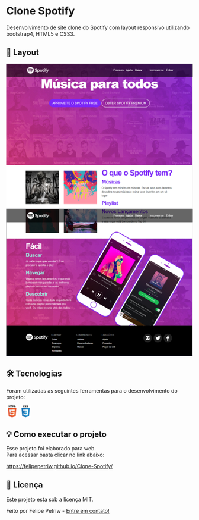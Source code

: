 # Clone Spotify
 Desenvolvimento de site clone do Spotify com layout responsivo utilizando bootstrap4, HTML5 e CSS3.

## 🎨 Layout

![image](https://github.com/FelipePetriw/Clone-Spotify/blob/main/imagens/Apresenta%C3%A7%C3%A3o%201.png)
![image](https://github.com/FelipePetriw/Clone-Spotify/blob/main/imagens/Apresenta%C3%A7%C3%A3o%202.png)

## 🛠 Tecnologias

Foram utilizadas as seguintes ferramentas para o desenvolvimento do projeto:

<code><img height="32" src="https://raw.githubusercontent.com/github/explore/80688e429a7d4ef2fca1e82350fe8e3517d3494d/topics/html/html.png" alt="HTML5"/></code>
<code><img height="32" src="https://raw.githubusercontent.com/github/explore/80688e429a7d4ef2fca1e82350fe8e3517d3494d/topics/css/css.png" alt="CSS"/></code>

## 💡 Como executar o projeto

Esse projeto foi elaborado para web. </br>
Para acessar basta clicar no link abaixo:

https://felipepetriw.github.io/Clone-Spotify/

## 📝 Licença

Este projeto esta sob a licença MIT.

Feito por Felipe Petriw - [Entre em contato!](https://www.linkedin.com/in/felipepetriw/)
